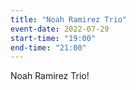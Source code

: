 ```yaml
---
title: "Noah Ramirez Trio"
event-date: 2022-07-29
start-time: "19:00"
end-time: "21:00"
---
```


Noah Ramirez Trio!

